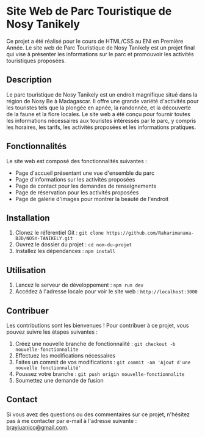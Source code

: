 # Site Web de Parc Touristique de Nosy Tanikely

Ce projet a été réalisé pour le cours de HTML/CSS au ENI en Première Année. Le site web de Parc Touristique de Nosy Tanikely est un projet final qui vise à présenter les informations sur le parc et promouvoir les activités touristiques proposées.

## Description

Le parc touristique de Nosy Tanikely est un endroit magnifique situé dans la région de Nosy Be à Madagascar. Il offre une grande variété d'activités pour les touristes tels que la plongée en apnée, la randonnée, et la découverte de la faune et la flore locales. Le site web a été conçu pour fournir toutes les informations nécessaires aux touristes intéressés par le parc, y compris les horaires, les tarifs, les activités proposées et les informations pratiques.

## Fonctionnalités

Le site web est composé des fonctionnalités suivantes :

- Page d'accueil présentant une vue d'ensemble du parc
- Page d'informations sur les activités proposées
- Page de contact pour les demandes de renseignements
- Page de réservation pour les activités proposées
- Page de galerie d'images pour montrer la beauté de l'endroit

## Installation

1. Clonez le référentiel Git : `git clone https://github.com/Raharimanana-BJD/NOSY-TANIKELY.git`
2. Ouvrez le dossier du projet : `cd nom-du-projet`
3. Installez les dépendances : `npm install`

## Utilisation

1. Lancez le serveur de développement : `npm run dev`
2. Accédez à l'adresse locale pour voir le site web : `http://localhost:3000`

## Contribuer

Les contributions sont les bienvenues ! Pour contribuer à ce projet, vous pouvez suivre les étapes suivantes :

1. Créez une nouvelle branche de fonctionnalité : `git checkout -b nouvelle-fonctionnalite`
2. Effectuez les modifications nécessaires
3. Faites un commit de vos modifications : `git commit -am 'Ajout d'une nouvelle fonctionnalité'`
4. Poussez votre branche : `git push origin nouvelle-fonctionnalite`
5. Soumettez une demande de fusion

## Contact

Si vous avez des questions ou des commentaires sur ce projet, n'hésitez pas à me contacter par e-mail à l'adresse suivante : brayjuanico@gmail.com.
